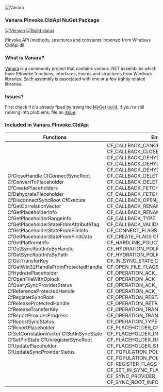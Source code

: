 ﻿![Vanara](https://raw.githubusercontent.com/dahall/Vanara/master/docs/icons/VanaraHeading.png)
### **Vanara.PInvoke.CldApi NuGet Package**
[![Version](https://img.shields.io/nuget/v/Vanara.PInvoke.CldApi?label=NuGet&style=flat-square)](https://github.com/dahall/Vanara/releases)
[![Build status](https://github.com/dahall/Vanara/actions/workflows/cibuild.yml/badge.svg?branch=master)](https://github.com/dahall/Vanara/actions/workflows/cibuild.yml)

PInvoke API (methods, structures and constants imported from Windows CldApi.dll.

### **What is Vanara?**

[Vanara](https://github.com/dahall/Vanara) is a community project that contains various .NET assemblies which have P/Invoke functions, interfaces, enums and structures from Windows libraries. Each assembly is associated with one or a few tightly related libraries.

### **Issues?**

First check if it's already fixed by trying the [MyGet build](https://www.myget.org/feed/Packages/vanara).
If you're still running into problems, file an [issue](https://github.com/dahall/Vanara/issues).

### **Included in Vanara.PInvoke.CldApi**

Functions | Enumerations | Structures
--- | --- | ---
CfCloseHandle CfConnectSyncRoot CfConvertToPlaceholder CfCreatePlaceholders CfDehydratePlaceholder CfDisconnectSyncRoot CfExecute CfGetCorrelationVector CfGetPlaceholderInfo CfGetPlaceholderRangeInfo CfGetPlaceholderStateFromAttributeTag CfGetPlaceholderStateFromFileInfo CfGetPlaceholderStateFromFindData CfGetPlatformInfo CfGetSyncRootInfoByHandle CfGetSyncRootInfoByPath CfGetTransferKey CfGetWin32HandleFromProtectedHandle CfHydratePlaceholder CfOpenFileWithOplock CfQuerySyncProviderStatus CfReferenceProtectedHandle CfRegisterSyncRoot CfReleaseProtectedHandle CfReleaseTransferKey CfReportProviderProgress CfReportSyncStatus CfRevertPlaceholder CfSetCorrelationVector CfSetInSyncState CfSetPinState CfUnregisterSyncRoot CfUpdatePlaceholder CfUpdateSyncProviderStatus                | CF_CALLBACK_CANCEL_FLAGS CF_CALLBACK_CLOSE_COMPLETION_FLAGS CF_CALLBACK_DEHYDRATE_COMPLETION_FLAGS CF_CALLBACK_DEHYDRATE_FLAGS CF_CALLBACK_DEHYDRATION_REASON CF_CALLBACK_DELETE_COMPLETION_FLAGS CF_CALLBACK_DELETE_FLAGS CF_CALLBACK_FETCH_DATA_FLAGS CF_CALLBACK_FETCH_PLACEHOLDERS_FLAGS CF_CALLBACK_OPEN_COMPLETION_FLAGS CF_CALLBACK_RENAME_COMPLETION_FLAGS CF_CALLBACK_RENAME_FLAGS CF_CALLBACK_TYPE CF_CALLBACK_VALIDATE_DATA_FLAGS CF_CONNECT_FLAGS CF_CONVERT_FLAGS CF_CREATE_FLAGS CF_DEHYDRATE_FLAGS CF_HARDLINK_POLICY CF_HYDRATE_FLAGS CF_HYDRATION_POLICY_MODIFIER CF_HYDRATION_POLICY_PRIMARY CF_IN_SYNC_STATE CF_INSYNC_POLICY CF_OPEN_FILE_FLAGS CF_OPERATION_ACK_DATA_FLAGS CF_OPERATION_ACK_DEHYDRATE_FLAGS CF_OPERATION_ACK_DELETE_FLAGS CF_OPERATION_ACK_RENAME_FLAGS CF_OPERATION_RESTART_HYDRATION_FLAGS CF_OPERATION_RETRIEVE_DATA_FLAGS CF_OPERATION_TRANSFER_DATA_FLAGS CF_OPERATION_TRANSFER_PLACEHOLDERS_FLAGS CF_OPERATION_TYPE CF_PIN_STATE CF_PLACEHOLDER_CREATE_FLAGS CF_PLACEHOLDER_INFO_CLASS CF_PLACEHOLDER_RANGE_INFO_CLASS CF_PLACEHOLDER_STATE CF_POPULATION_POLICY_MODIFIER CF_POPULATION_POLICY_PRIMARY CF_REGISTER_FLAGS CF_REVERT_FLAGS CF_SET_IN_SYNC_FLAGS CF_SET_PIN_FLAGS CF_SYNC_PROVIDER_STATUS CF_SYNC_ROOT_INFO_CLASS CF_UPDATE_FLAGS  | CF_CALLBACK_INFO CF_CALLBACK_PARAMETERS CF_CALLBACK_REGISTRATION CF_CONNECTION_KEY CF_FILE_RANGE CF_FILE_RANGE_BUFFER CF_FS_METADATA CF_HYDRATION_POLICY CF_OPERATION_INFO CF_OPERATION_PARAMETERS CF_PLACEHOLDER_BASIC_INFO CF_PLACEHOLDER_CREATE_INFO CF_PLACEHOLDER_STANDARD_INFO CF_PLATFORM_INFO CF_POPULATION_POLICY CF_PROCESS_INFO CF_REQUEST_KEY CF_SYNC_POLICIES CF_SYNC_REGISTRATION CF_SYNC_ROOT_BASIC_INFO CF_SYNC_ROOT_PROVIDER_INFO CF_SYNC_ROOT_STANDARD_INFO CF_SYNC_STATUS CF_TRANSFER_KEY HCFFILE CANCEL CLOSECOMPLETION DEHYDRATE DEHYDRATECOMPLETION DELETE DELETECOMPLETION FETCHDATA FETCHPLACEHOLDERS OPENCOMPLETION RENAME RENAMECOMPLETION VALIDATEDATA TRANSFERDATA RETRIEVEDATA ACKDATA RESTARTHYDRATION TRANSFERPLACEHOLDERS ACKDEHYDRATE ACKRENAME ACKDELETE CANCELFETCHDATA   
